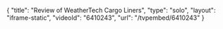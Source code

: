 {
    "title": "Review of WeatherTech Cargo Liners",
    "type": "solo",
    "layout": "iframe-static",
    "videoId": "6410243",
    "url": "\/tvpembed\/6410243"
}